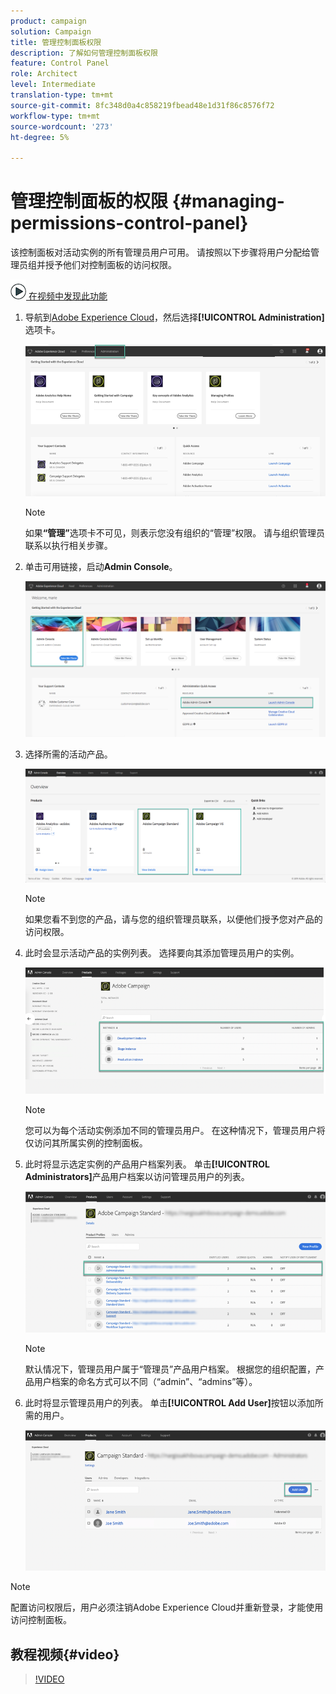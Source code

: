 ```yaml
---
product: campaign
solution: Campaign
title: 管理控制面板权限
description: 了解如何管理控制面板权限
feature: Control Panel
role: Architect
level: Intermediate
translation-type: tm+mt
source-git-commit: 8fc348d0a4c858219fbead48e1d31f86c8576f72
workflow-type: tm+mt
source-wordcount: '273'
ht-degree: 5%

---
```



# 管理控制面板的权限 {#managing-permissions-control-panel}

该控制面板对活动实例的所有管理员用户可用。 请按照以下步骤将用户分配给管理员组并授予他们对控制面板的访问权限。

![](assets/do-not-localize/how-to-video.png)[ 在视频中发现此功能](../../discover/using/managing-permissions.md#video)

1. 导航到[Adobe Experience Cloud](https://experiencecloud.adobe.com/)，然后选择&#x200B;**[!UICONTROL Administration]**&#x200B;选项卡。

   ![](assets/do-not-localize/control_panel_add_user1.png)

   >[!NOTE]
   >
   >如果<b>“管理”</b>选项卡不可见，则表示您没有组织的“管理”权限。 请与组织管理员联系以执行相关步骤。

1. 单击可用链接，启动&#x200B;**Admin Console**。

   ![](assets/do-not-localize/control_panel_admin1.png)

1. 选择所需的活动产品。

   ![](assets/do-not-localize/control_panel_add_user3.png)

   >[!NOTE]
   >
   >如果您看不到您的产品，请与您的组织管理员联系，以便他们授予您对产品的访问权限。

1. 此时会显示活动产品的实例列表。 选择要向其添加管理员用户的实例。

   ![](assets/do-not-localize/control_panel_add_user4.png)

   >[!NOTE]
   >
   >您可以为每个活动实例添加不同的管理员用户。 在这种情况下，管理员用户将仅访问其所属实例的控制面板。

1. 此时将显示选定实例的产品用户档案列表。 单击&#x200B;**[!UICONTROL Administrators]**&#x200B;产品用户档案以访问管理员用户的列表。

   ![](assets/do-not-localize/control_panel_add_user_5.png)

   >[!NOTE]
   >
   >默认情况下，管理员用户属于“管理员”产品用户档案。 根据您的组织配置，产品用户档案的命名方式可以不同（“admin”、“admins”等）。

1. 此时将显示管理员用户的列表。 单击&#x200B;**[!UICONTROL Add User]**&#x200B;按钮以添加所需的用户。

   ![](assets/do-not-localize/control_panel_add_user_6.png)

>[!NOTE]
>
>配置访问权限后，用户必须注销Adobe Experience Cloud并重新登录，才能使用访问控制面板。

## 教程视频{#video}

>[!VIDEO](https://video.tv.adobe.com/v/27147?quality=12)
